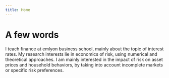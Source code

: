 ```yaml
---
title: Home
---
```


# A few words

I  teach finance at emlyon business school, mainly about the  topic of interest rates. My research interests lie in economics of risk, using numerical and theoretical approaches. I am mainly interested in the impact of risk on asset prices and household behaviors, by taking into account incomplete markets or specific risk preferences. 


